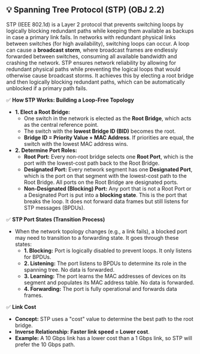 ## 💡 Spanning Tree Protocol (STP) (OBJ 2.2)

STP (IEEE 802.1d) is a Layer 2 protocol that prevents switching loops by logically blocking redundant paths while keeping them available as backups in case a primary link fails. In networks with redundant physical links between switches (for high availability), switching loops can occur. A loop can cause a **broadcast storm**, where broadcast frames are endlessly forwarded between switches, consuming all available bandwidth and crashing the network. STP ensures network reliability by allowing for redundant physical paths while preventing the logical loops that would otherwise cause broadcast storms. It achieves this by electing a root bridge and then logically blocking redundant paths, which can be automatically unblocked if a primary path fails.

✅ **How STP Works: Building a Loop-Free Topology**
- **1. Elect a Root Bridge:**
  - One switch in the network is elected as the **Root Bridge**, which acts as the central reference point.
  - The switch with the **lowest Bridge ID (BID)** becomes the root.
  - **Bridge ID = Priority Value + MAC Address**. If priorities are equal, the switch with the lowest MAC address wins.
- **2. Determine Port Roles:**
  - **Root Port:** Every non-root bridge selects one **Root Port**, which is the port with the lowest-cost path back to the Root Bridge.
  - **Designated Port:** Every network segment has one **Designated Port**, which is the port on that segment with the lowest-cost path to the Root Bridge. All ports on the Root Bridge are designated ports.
  - **Non-Designated (Blocking) Port:** Any port that is not a Root Port or a Designated Port is put into a **blocking state**. This is the port that breaks the loop. It does not forward data frames but still listens for STP messages (BPDUs).

✅ **STP Port States (Transition Process)**
- When the network topology changes (e.g., a link fails), a blocked port may need to transition to a forwarding state. It goes through these states:
  - **1. Blocking:** Port is logically disabled to prevent loops. It only listens for BPDUs.
  - **2. Listening:** The port listens to BPDUs to determine its role in the spanning tree. No data is forwarded.
  - **3. Learning:** The port learns the MAC addresses of devices on its segment and populates its MAC address table. No data is forwarded.
  - **4. Forwarding:** The port is fully operational and forwards data frames.

✅ **Link Cost**
- **Concept:** STP uses a "cost" value to determine the best path to the root bridge.
- **Inverse Relationship:** **Faster link speed = Lower cost**.
- **Example:** A 10 Gbps link has a lower cost than a 1 Gbps link, so STP will prefer the 10 Gbps path.